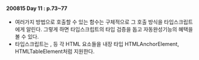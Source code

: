 #### 200815 Day 11 : p.73~77

- 여러가지 방법으로 호출할 수 있는 함수는 구체적으로 그 호출 방식을 타입스크립트에게 알린다. 그렇게 하면 타입스크립트의 타입 검증을 돕고 자동완성기능의 혜택을 볼 수 있다.
- 타입스크립트는 <a>, <table> 등 각 HTML 요소들을 내장 타입 HTMLAnchorElement, HTMLTableElement처럼 지원한다.
